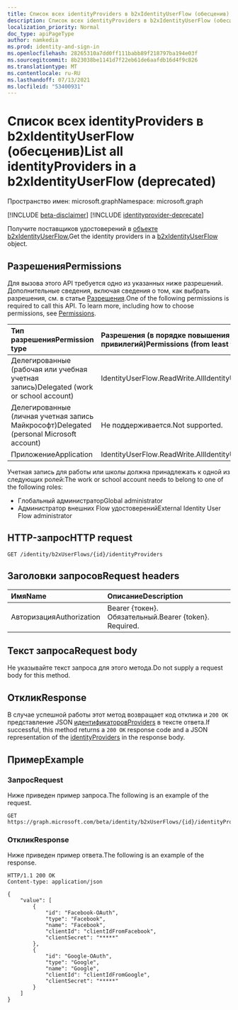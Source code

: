 ```yaml
---
title: Список всех identityProviders в b2xIdentityUserFlow (обесценив)
description: Список всех identityProviders в b2xIdentityUserFlow (обесценив).
localization_priority: Normal
doc_type: apiPageType
author: namkedia
ms.prod: identity-and-sign-in
ms.openlocfilehash: 28265310a7dd0ff111babb89f218797ba194e03f
ms.sourcegitcommit: 8b23038be1141d7f22eb61de6aafdb16d4f9c826
ms.translationtype: MT
ms.contentlocale: ru-RU
ms.lasthandoff: 07/13/2021
ms.locfileid: "53400931"
---
```

# <a name="list-all-identityproviders-in-a-b2xidentityuserflow-deprecated"></a><span data-ttu-id="e9833-103">Список всех identityProviders в b2xIdentityUserFlow (обесценив)</span><span class="sxs-lookup"><span data-stu-id="e9833-103">List all identityProviders in a b2xIdentityUserFlow (deprecated)</span></span>

<span data-ttu-id="e9833-104">Пространство имен: microsoft.graph</span><span class="sxs-lookup"><span data-stu-id="e9833-104">Namespace: microsoft.graph</span></span>

[!INCLUDE [beta-disclaimer](../../includes/beta-disclaimer.md)]
[!INCLUDE [identityprovider-deprecate](../../includes/identityprovider-deprecate.md)]

<span data-ttu-id="e9833-105">Получите поставщиков удостоверений в [объекте b2xIdentityUserFlow.](../resources/b2xidentityuserflow.md)</span><span class="sxs-lookup"><span data-stu-id="e9833-105">Get the identity providers in a [b2xIdentityUserFlow](../resources/b2xidentityuserflow.md) object.</span></span>

## <a name="permissions"></a><span data-ttu-id="e9833-106">Разрешения</span><span class="sxs-lookup"><span data-stu-id="e9833-106">Permissions</span></span>

<span data-ttu-id="e9833-p101">Для вызова этого API требуется одно из указанных ниже разрешений. Дополнительные сведения, включая сведения о том, как выбрать разрешения, см. в статье [Разрешения](/graph/permissions-reference).</span><span class="sxs-lookup"><span data-stu-id="e9833-p101">One of the following permissions is required to call this API. To learn more, including how to choose permissions, see [Permissions](/graph/permissions-reference).</span></span>

|<span data-ttu-id="e9833-109">Тип разрешения</span><span class="sxs-lookup"><span data-stu-id="e9833-109">Permission type</span></span>      | <span data-ttu-id="e9833-110">Разрешения (в порядке повышения привилегий)</span><span class="sxs-lookup"><span data-stu-id="e9833-110">Permissions (from least to most privileged)</span></span>              |
|:--------------------|:---------------------------------------------------------|
|<span data-ttu-id="e9833-111">Делегированные (рабочая или учебная учетная запись)</span><span class="sxs-lookup"><span data-stu-id="e9833-111">Delegated (work or school account)</span></span>|<span data-ttu-id="e9833-112">IdentityUserFlow.ReadWrite.All</span><span class="sxs-lookup"><span data-stu-id="e9833-112">IdentityUserFlow.ReadWrite.All</span></span>|
|<span data-ttu-id="e9833-113">Делегированные (личная учетная запись Майкрософт)</span><span class="sxs-lookup"><span data-stu-id="e9833-113">Delegated (personal Microsoft account)</span></span>| <span data-ttu-id="e9833-114">Не поддерживается.</span><span class="sxs-lookup"><span data-stu-id="e9833-114">Not supported.</span></span>|
|<span data-ttu-id="e9833-115">Приложение</span><span class="sxs-lookup"><span data-stu-id="e9833-115">Application</span></span>| <span data-ttu-id="e9833-116">IdentityUserFlow.ReadWrite.All</span><span class="sxs-lookup"><span data-stu-id="e9833-116">IdentityUserFlow.ReadWrite.All</span></span>|

<span data-ttu-id="e9833-117">Учетная запись для работы или школы должна принадлежать к одной из следующих ролей:</span><span class="sxs-lookup"><span data-stu-id="e9833-117">The work or school account needs to belong to one of the following roles:</span></span>

* <span data-ttu-id="e9833-118">Глобальный администратор</span><span class="sxs-lookup"><span data-stu-id="e9833-118">Global administrator</span></span>
* <span data-ttu-id="e9833-119">Администратор внешних Flow удостоверений</span><span class="sxs-lookup"><span data-stu-id="e9833-119">External Identity User Flow administrator</span></span>

## <a name="http-request"></a><span data-ttu-id="e9833-120">HTTP-запрос</span><span class="sxs-lookup"><span data-stu-id="e9833-120">HTTP request</span></span>

<!-- { "blockType": "ignored" } -->

```http
GET /identity/b2xUserFlows/{id}/identityProviders
```

## <a name="request-headers"></a><span data-ttu-id="e9833-121">Заголовки запросов</span><span class="sxs-lookup"><span data-stu-id="e9833-121">Request headers</span></span>

|<span data-ttu-id="e9833-122">Имя</span><span class="sxs-lookup"><span data-stu-id="e9833-122">Name</span></span>|<span data-ttu-id="e9833-123">Описание</span><span class="sxs-lookup"><span data-stu-id="e9833-123">Description</span></span>|
|:---------------|:----------|
|<span data-ttu-id="e9833-124">Авторизация</span><span class="sxs-lookup"><span data-stu-id="e9833-124">Authorization</span></span>|<span data-ttu-id="e9833-p102">Bearer {токен}. Обязательный.</span><span class="sxs-lookup"><span data-stu-id="e9833-p102">Bearer {token}. Required.</span></span>|

## <a name="request-body"></a><span data-ttu-id="e9833-127">Текст запроса</span><span class="sxs-lookup"><span data-stu-id="e9833-127">Request body</span></span>

<span data-ttu-id="e9833-128">Не указывайте текст запроса для этого метода.</span><span class="sxs-lookup"><span data-stu-id="e9833-128">Do not supply a request body for this method.</span></span>

## <a name="response"></a><span data-ttu-id="e9833-129">Отклик</span><span class="sxs-lookup"><span data-stu-id="e9833-129">Response</span></span>

<span data-ttu-id="e9833-130">В случае успешной работы этот метод возвращает код отклика и `200 OK` представление JSON [идентификаторовProviders](../resources/identityprovider.md) в тексте ответа.</span><span class="sxs-lookup"><span data-stu-id="e9833-130">If successful, this method returns a `200 OK` response code and a JSON representation of the [identityProviders](../resources/identityprovider.md) in the response body.</span></span>

## <a name="example"></a><span data-ttu-id="e9833-131">Пример</span><span class="sxs-lookup"><span data-stu-id="e9833-131">Example</span></span>

### <a name="request"></a><span data-ttu-id="e9833-132">Запрос</span><span class="sxs-lookup"><span data-stu-id="e9833-132">Request</span></span>

<span data-ttu-id="e9833-133">Ниже приведен пример запроса.</span><span class="sxs-lookup"><span data-stu-id="e9833-133">The following is an example of the request.</span></span>

<!-- {
  "blockType": "request",
  "name": "get_b2xUserFlow_list_identityProviders"
}
-->

``` http
GET https://graph.microsoft.com/beta/identity/b2xUserFlows/{id}/identityProviders
```

### <a name="response"></a><span data-ttu-id="e9833-134">Отклик</span><span class="sxs-lookup"><span data-stu-id="e9833-134">Response</span></span>

<span data-ttu-id="e9833-135">Ниже приведен пример ответа.</span><span class="sxs-lookup"><span data-stu-id="e9833-135">The following is an example of the response.</span></span>

<!-- {
  "blockType": "response",
  "truncated": true,
  "@odata.type": "microsoft.graph.identityProvider"
} -->

```http
HTTP/1.1 200 OK
Content-type: application/json

{
    "value": [
        {
            "id": "Facebook-OAuth",
            "type": "Facebook",
            "name": "Facebook",
            "clientId": "clientIdFromFacebook",
            "clientSecret": "*****"
        },
        {
            "id": "Google-OAuth",
            "type": "Google",
            "name": "Google",
            "clientId": "clientIdFromGoogle",
            "clientSecret": "*****"
        }
    ]
}
```
